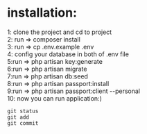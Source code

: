 # installation:<br>
1: clone the project and cd to project <br>
2: run => composer install <br>
3: run => cp .env.example .env <br>
4: config your database in both of .env file <br>
5:run => php artisan key:generate <br>
6:run => php artisan migrate <br>
7:run => php artisan db:seed <br>
8:run => php artisan passport:install <br>
9:run => php artisan passport:client --personal <br>
10: now you can run application:)
```
git status
git add
git commit
```
    
